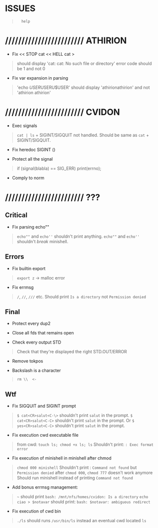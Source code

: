 
#           ISSUES

>       help

# //////////////////////// ATHIRION

- Fix << STOP cat << HELL cat >
> should display 'cat: cat: No such file or directory'
> error code should be 1 and not 0

- Fix var expansion in parsing
> 'echo $USER$USERU$USER' should display 'athirionathirion'
> and not 'athirion  athirion'

# //////////////////////// CVIDON

- Exec signals
> `cat | ls` + SIGINT/SIGQUIT not handled.
> Should be same as `cat` + SIGINT/SIGQUIT.

- Fix heredoc SIGINT (<C-C>)

- Protect all the signal
> if (signal(blabla) == SIG_ERR) print(errno);

- Comply to norm

# //////////////////////// ???

##  Critical

- Fix parsing echo""
> `echo""` and `echo''` shouldn't print anything.
> `echo""` and `echo''` shouldn't *break* minishell.

##  Errors

- Fix builtin export
> `export z` -> malloc error

- Fix errmsg
> `/`, `//`, `///` etc. Should print `Is a directory` not `Permission denied`

##  Final

- Protect every dup2

- Close all fds that remains open

- Check every output STD
> Check that they're displayed the right STD.OUT/ERROR

- Remove tokpos

- Backslash is a character
> `rm \\  <-`

##  Wtf

- Fix SIGQUIT and SIGINT prompt
> `$ cat<CR>salut<C-\>` shouldn't print `salut` in the prompt.
> `$ cat<CR>salut<C-C>` shouldn't print `salut` in the prompt.
> Or `$ yes<CR>salut<C-C>` shouldn't print `salut` in the prompt.

- Fix execution cwd executable file
> from cwd: `touch ls; chmod +x ls; ls`
> Shouldn't print: `: Exec format error`

- Fix execution of minishell in minishell after chmod
> `chmod 000 minishell`
> Shouldn't print : `Command not found` but `Permission denied`
> after `chmod 000`, `chmod 777` doesn't work anymore
> Should run minishell instead of printing `Command not found`

- Add bonus errmsg management:
> `~` should print `bash: /mnt/nfs/homes/cvidon: Is a directory`
> `echo ciao > $notavar`    should print: `bash: $notavar: ambiguous redirect`

- Fix execution of cwd bin
> `./ls` should runs `/usr/bin/ls` instead an eventual cwd located `ls`
